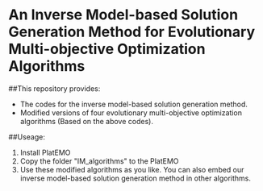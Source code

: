 # An Inverse Model-based Solution Generation Method for Evolutionary Multi-objective Optimization Algorithms

##This repository provides:
- The codes for the inverse model-based solution generation method.
- Modified versions of four evolutionary multi-objective optimization algorithms (Based on the above codes).

##Useage:
1. Install PlatEMO
2. Copy the folder "IM_algorithms" to the PlatEMO
3. Use these modified algorithms as you like. You can also embed our inverse model-based solution generation method in other algorithms.


